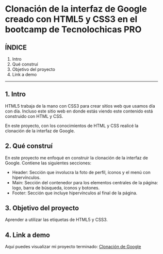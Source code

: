 # Clonación de la interfaz de Google creado con HTML5 y CSS3 en el bootcamp de Tecnolochicas PRO


## ÍNDICE

1. Intro 
2. Qué construí
3. Objetivo del proyecto
4. Link a demo

****

## 1. Intro
HTML5  trabaja de la mano con CSS3 para crear sitios web que usamos día con día. Incluso este sitio web en donde estás viendo este contenido está construido con HTML y CSS. 

En este proyecto, con los conocimientos de HTML y CSS realicé la clonación de la interfaz de Google. 

## 2. Qué construí 
En este proyecto me enfoqué en construir la clonación de la interfaz de Google. 
Contiene las siguientes secciones:

* Header: Sección que involucra la foto de perfil, íconos y el menú con hipervínculos.
* Main: Sección del contenedor para los elementos centrales de la página: logo, barra de búsqueda, íconos y botones.
* Footer: Sección que incluye hipervínculos al final de la página.

## 3. Objetivo del proyecto
Aprender a utilizar las etiquetas de HTML5 y CSS3.

## 4. Link a demo
Aquí puedes visualizar mi proyecto terminado:
[Clonación de Google](#) 

